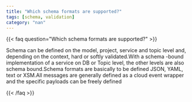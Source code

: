 ```yaml
---
title: "Which schema formats are supported?"
tags: [schema, validation]
category: "nan"
---
```


<!-- QUESTION -->

{{< faq question="Which schema formats are supported?" >}}

<!-- ANSWER -->

Schema can be defined on the model, project, service and topic level and, depending on the context, hard or softly validated.With a schema -bound implementation of a service on DB or Topic level, the other levels are also schema bound.Schema formats are basically to be defined JSON, YAML, text or XSM.All messages are generally defined as a cloud event wrapper and the specific payloads can be freely defined

{{< /faq >}}
